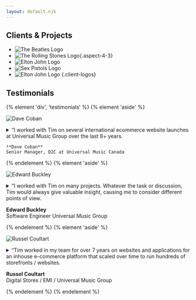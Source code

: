 ```yaml
---
layout: default.njk
---
```


## Clients & Projects

* ![The Beatles Logo](/static/img/logo-beatles.svg)
* ![The Rolling Stones Logo](/static/img/logo-stones.svg){.aspect-4-3}
* ![Elton John Logo](/static/img/logo-elton.svg)
* ![Sex Pistols Logo](/static/img/logo-sexpistols.svg)
* ![Elton John Logo](/static/img/logo-rsno9.svg)
{.client-logos}


## Testimonials

{% element 'div', 'testimonials' %}
  {% element 'aside' %}    

  ![Dave Coban](/static/img/people-dave-coban.jpg)

  <details><summary><span>“</span>I worked with Tim on several international ecommerce website launches at Universal Music Group over the last 8+ years.</summary><p>    

  Tim was an absolute joy to work with! His impressive technical knowledge was an invaluable asset to all business units he interacted with. He helped my team get through several complex and time sensitive website launches over the years - we couldn't have done it with his technical know-how and graceful guidance!
  </p>
  <p>
  Tim's ability to problem solve, prioritize, and execute under pressure was second to none. Whenever we had a highly complex problem that required the technical skills of a developer, but also the communication skills and leadership of a project manager, Tim was the go-to guy to lead the charge. 
  <p>
  What I really appreciated about Tim is not just his skill set - but he is an extremely friendly and patient person as well. I would welcome the opportunity to work with him again - if you have the chance to work with Tim, take it!
  </p>
  </details>      

    **Dave Coban**
    Senior Manager, D2C at Universal Music Canada

  {% endelement %}
  {% element 'aside' %}

  ![Edward Buckley](/static/img/people-edward-buckley.jpg)

  <details><summary><span>“</span>I worked with Tim on many projects. Whatever the task or discussion, Tim would always give valuable insight, causing me to consider different points of view.</summary><p>

  He is clear on the direction that a website - or the front-end of a webapp - needs to take, in order for it to meet the needs of the business, for its UX & UI, for its technical implementation, and for how it fits into the system & business as a whole.
  </p>
  <p>
  His abilities stretch far beyond front-end design & build. Both in terms of the technologies, but for example in terms of the data feeding in and out of the front-end and making use of it.
  </p>
  <p>
  As well as having the necessary abilities, Tim is fun to work with.
  </p>
  </details>  

  **Edward Buckley**   
  Software Engineer
  Universal Music Group

  {% endelement %}
  {% element 'aside' %}

  ![Russel Coultart](/static/img/people-russel-coultart.jpg)

  <details><summary><span>“</span>Tim worked in my team for over 7 years on websites and applications for an inhouse e-commerce platform that scaled over time to run hundreds of storefronts / websites.</summary><p>

  During this time he was promoted to lead front end developer & designer (responsibilities included managing the front end development & design team) and was then promoted to director of front end development & design.
  </p>
  <p>
  He was a passionate advocate for best of breed UI/UX and worked on many projects including internationalisation (languages and currencies), reducing friction in the checkout process, improving discoverability and helped merchandising teams with understanding how to make data driven decisions.  
  </p>
  </details>  
  
  **Russel Coultart**   
  Digital Stores / EMI  / Universal Music Group

  {% endelement %}
{% endelement %}

